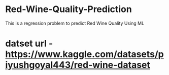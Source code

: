 # Red-Wine-Quality-Prediction
This is a regression problem to predict Red Wine Quality Using ML


# datset url - https://www.kaggle.com/datasets/piyushgoyal443/red-wine-dataset

